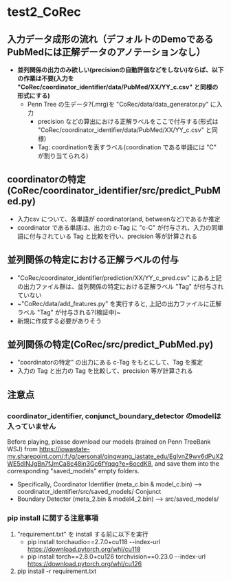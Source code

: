 # test2_CoRec
## 入力データ成形の流れ（デフォルトのDemoであるPubMedには正解データのアノテーションなし）
- __並列関係の出力のみ欲しい(precisionの自動評価などをしない)ならば、以下の作業は不要(入力を "CoRec/coordinator_identifier/data/PubMed/XX/YY_c.csv" と同様の形式にする)__
   - Penn Tree の生データ?(.mrg)を "CoRec/data/data_generator.py" に入力
      - precision などの算出における正解ラベルをここで付与する(形式は "CoRec/coordinator_identifier/data/PubMed/XX/YY_c.csv" と同様)
      - Tag: coordinationを表すラベル(coordination である単語には "C" が割り当てられる)

## coordinatorの特定(CoRec/coordinator_identifier/src/predict_PubMed.py)
- 入力csv について、各単語が coordinator(and, betweenなど)であるか推定
- coordinator である単語は、出力の c-Tag に "c-C" が付与され、入力の同単語に付与されている Tag と比較を行い、precision 等が計算される

## 並列関係の特定における正解ラベルの付与
- "CoRec/coordinator_identifier/prediction/XX/YY_c_pred.csv" にある上記の出力ファイル群は、並列関係の特定における正解ラベル "Tag" が付与されていない
- ~"CoRec/data/add_features.py" を実行すると, 上記の出力ファイルに正解ラベル "Tag" が付与される?(検証中)~
- 新規に作成する必要がありそう

## 並列関係の特定(CoRec/src/predict_PubMed.py)
- "coordinatorの特定" の出力にある c-Tag をもとにして、Tag を推定
- 入力の Tag と出力の Tag を比較して、precision 等が計算される

## 注意点
### coordinator_identifier, conjunct_boundary_detector のmodelは入っていません
Before playing, please download our models (trained on Penn TreeBank WSJ) from https://iowastate-my.sharepoint.com/:f:/g/personal/qingwang_iastate_edu/EglvnZ9wv6dPuX2WE5dINJgBn7fJmCa8c48in3Gc6fYqqg?e=6ocdK8, and save them into the corresponding "saved_models" empty folders.

- Specifically, Coordinator Identifier (meta_c.bin & model_c.bin) --> coordinator_identifier/src/saved_models/ Conjunct
- Boundary Detector (meta_2.bin & model4_2.bin) --> src/saved_models/

### pip install に関する注意事項
1. "requirement.txt" を install する前に以下を実行
    - pip install torchaudio==2.7.0+cu118 --index-url https://download.pytorch.org/whl/cu118
    - pip install torch==2.8.0+cu126 torchvision==0.23.0 --index-url https://download.pytorch.org/whl/cu126
2. pip install -r requirement.txt
